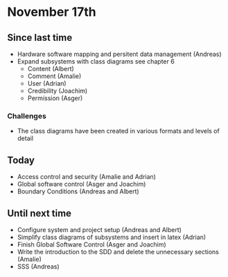# November 17th
## Since last time
- Hardware software mapping and persitent data management (Andreas)
- Expand subsystems with class diagrams see chapter 6
  - Content (Albert)
  - Comment (Amalie)
  - User (Adrian)
  - Credibility (Joachim)
  - Permission (Asger)

### Challenges
- The class diagrams have been created in various formats and levels of detail

## Today
- Access control and security (Amalie and Adrian)
- Global software control (Asger and Joachim)
- Boundary Conditions (Andreas and Albert)

## Until next time
- Configure system and project setup (Andreas and Albert)
- Simplify class diagrams of subsystems and insert in latex (Adrian)
- Finish Global Software Control (Asger and Joachim)
- Write the introduction to the SDD and delete the unnecessary sections (Amalie)
- SSS (Andreas)
